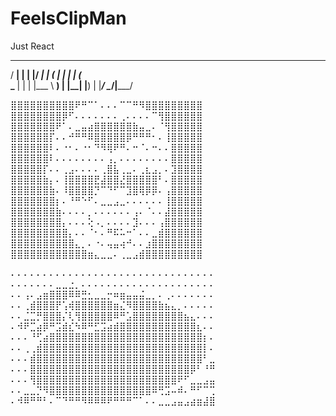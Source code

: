 # FeelsClipMan
Just React

   _____ _    _  _____ 
  / ____| |  | |/ ____|
 | (___ | |  | | (___  
  \___ \| |  | |\___ \ 
  ____) | |__| |____) |
 |_____/ \____/|_____/ 
                       

⣿⣿⣿⣿⣿⣿⣿⣿⣿⣿⠟⠛⠉⠁⠄⠄⠄⠉⠉⠛⠻⣿⣿⣿⣿⣿⣿⣿⣿⣿
⣿⣿⣿⣿⣿⣿⣿⣿⡿⠋⠄⠄⠄⠄⠄⠄⠄⢀⠄⠄⠄⠄⠉⢻⣿⣿⣿⣿⣿⣿
⣿⣿⣿⣿⣿⣿⣿⠟⠁⠄⣀⣤⣴⣿⣿⣿⣿⣿⣿⣷⣤⣀⠄⠈⢻⣿⣿⣿⣿⣿
⣿⣿⣿⣿⣿⣿⡏⠄⠄⠚⠛⠛⠿⣿⣿⣿⣿⣿⡿⠛⠛⠛⠂⠄⢸⣿⣿⣿⣿⣿
⣿⣿⣿⣿⣿⣿⠇⠄⠐⠂⠄⠐⠂⠙⠻⢿⠟⠛⠄⠒⠈⠄⠒⠄⠄⣿⣿⣿⣿⣿
⣿⣿⣿⣿⣿⣿⠇⠄⠄⠄⠄⠄⠄⠄⠄⢠⡀⠄⠄⠄⠄⠄⠄⠄⠄⣿⣿⣿⣿⣿
⣿⣿⣿⣿⣿⡏⠄⠄⢀⣠⠄⠄⠄⠄⢀⣿⣧⢀⣀⠄⢀⣆⣠⡀⠄⣹⣿⣿⣿⣿
⣿⣿⣿⣿⣿⣷⡄⠄⢸⣿⣿⣿⣿⣟⣼⣿⣿⣜⣿⣿⣿⣿⣿⠃⠄⣿⣿⣿⣿⣿
⣿⣿⣿⣿⣿⣿⣷⠄⠸⣿⣿⣿⣿⡙⠉⠙⠋⠉⣹⣿⢿⡿⡿⠄⢠⣿⣿⣿⣿⣿
⣿⣿⣿⣿⣿⣿⣿⡆⠄⠘⠛⠑⠋⠄⣀⣀⣠⣀⠄⠄⠄⠄⠄⠄⢸⣿⣿⣿⣿⣿
⣿⣿⣿⣿⣿⣿⣿⣷⠄⠄⠄⠄⡀⠄⠄⠄⠄⠄⠄⢠⠄⠈⠄⠄⣼⣿⣿⣿⣿⣿
⣿⣿⣿⣿⣿⣿⣿⣿⡄⠄⠄⠄⢕⠠⡀⠄⠄⠄⠄⣹⠄⠄⠄⢠⣿⣿⣿⣿⣿⣿
⣿⣿⣿⣿⣿⣿⣿⣿⣿⡄⠄⠄⠈⠂⠄⠛⠯⠥⠒⠁⠄⠄⣀⣾⣿⣿⣿⣿⣿⣿
⣿⣿⣿⣿⣿⣿⣿⣿⣿⣿⣄⡀⠄⠐⠄⢤⣤⢴⠚⠄⠄⣰⣿⣿⣿⣿⣿⣿⣿⣿
⣿⣿⣿⣿⣿⣿⣿⣿⣿⣿⣿⣿⣶⣄⣀⣀⠄⢀⣀⣠⣾⣿⣿⣿⣿⣿⣿⣿⣿⣿



⠄⠄⠄⠄⠄⠄⠄⠄⠄⠄⠄⠄⠄⠄⠄⠄⠄⠄⠄⠄⠄⠄⠄⠄⠄⠄⠄⠄⠄⠄⠄⠄
⠄⠄⠄⠄⠄⠄⠄⣀⣀⣐⡀⠄⠄⠄⠄⠄⠄⠄⠄⠄⠄⠄⠄⠄⠄⠄⠄⠄⠄⠄⠄⠄
⠄⠄⢠⠄⣠⣶⣿⣿⣿⠿⠿⣛⣂⣀⣀⡒⠶⣶⣤⣤⣬⣀⡀⠄⢀⠄⠄⠄⠄⠄⠄⠄
⠄⠄⢀⣾⣿⣿⣿⡟⢡⢾⣿⣿⣿⣿⣿⣿⣶⣌⠻⣿⣿⣿⣿⣷⣦⣄⡀⠄⠄⠄⠄⠄
⠄⠄⣈⣉⡛⣿⣿⣿⡌⢇⢻⣿⣿⣿⣿⣿⠿⠛⣡⣿⣿⣿⣿⣿⣿⣿⣿⣦⣄⠄⠄⠄
⠄⠺⠟⣉⣴⡿⠛⣩⣾⣎⠳⠿⠛⣋⣩⣴⣾⣿⣿⣿⣿⣿⣿⣿⣿⣿⣿⣿⣿⣆⠄⠄
⠄⠄⠄⠘⢋⣴⣿⣿⣿⣿⣿⣿⣿⣿⣿⣿⣿⣿⣿⣿⣿⣿⣿⣿⣿⣿⣿⣿⣿⣿⡆⠄
⠄⠄⢀⢀⣾⣿⣿⣿⣿⣿⣿⣿⣿⣿⣿⣿⣿⣿⣿⣿⣿⣿⣿⣿⣿⣿⣿⣿⣿⣿⡇⠄
⠄⠄⠄⣾⣿⣿⣿⣿⣿⣿⣿⣿⣿⣿⣿⣿⣿⣿⣿⣿⣿⣿⣿⣿⣿⣿⣿⣿⣿⣿⠃⣀
⠄⠄⠄⣿⣿⣿⣿⣿⣿⣿⣿⣿⣿⣿⣿⣿⣿⣿⣿⣿⣿⣿⣿⣿⣿⣿⣿⣿⡿⠃⠘⠛
⠄⠄⠄⢻⣿⣿⣿⣿⣿⣿⣿⣿⣿⣿⣿⣿⣿⣿⣿⣿⣿⣿⣿⣿⣿⣿⠟⠋⣀⣀⣠⣤
⠄⠄⣀⣀⡙⠻⣿⣿⣿⣿⣿⣿⣿⣿⣿⣿⣿⣿⣿⣿⣿⣿⠿⢛⣩⠤⠾⠄⠛⠋⠉⢉
⠄⠺⠿⠛⠛⠃⠄⠉⠙⠛⠛⠻⠿⠿⠿⠟⠛⠛⠛⠉⠁⠄⠄⣀⣀⣠⣤⣠⣴⣶⣼⣿